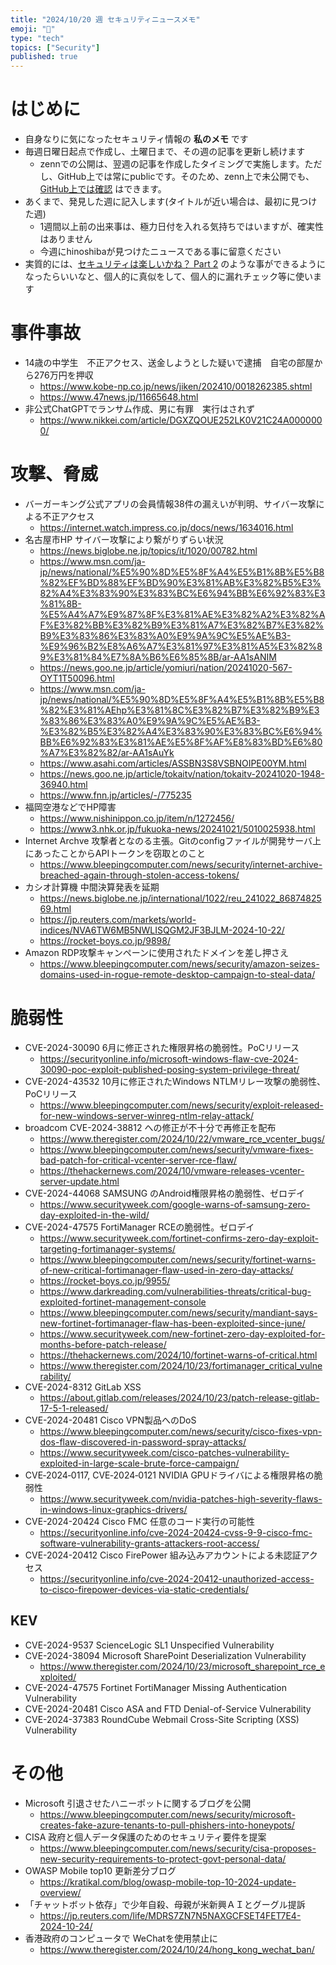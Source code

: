 ```yaml
---
title: "2024/10/20 週 セキュリティニュースメモ"
emoji: "🔖"
type: "tech"
topics: ["Security"]
published: true
---
```


# はじめに
* 自身なりに気になったセキュリティ情報の **私のメモ** です
* 毎週日曜日起点で作成し、土曜日まで、その週の記事を更新し続けます
    * zennでの公開は、翌週の記事を作成したタイミングで実施します。ただし、GitHub上では常にpublicです。そのため、zenn上で未公開でも、[GitHub上では確認](https://github.com/hinoshiba/zenn.dev/tree/main/articles) はできます。
* あくまで、発見した週に記入します(タイトルが近い場合は、最初に見つけた週)
    * 1週間以上前の出来事は、極力日付を入れる気持ちではいますが、確実性はありません
    * 今週にhinoshibaが見つけたニュースである事に留意ください
* 実質的には、[セキュリティは楽しいかね？ Part 2](https://negi.hatenablog.com/) のような事ができるようになったらいいなと、個人的に真似をして、個人的に漏れチェック等に使います

# 事件事故

* 14歳の中学生　不正アクセス、送金しようとした疑いで逮捕　自宅の部屋から276万円を押収
    * https://www.kobe-np.co.jp/news/jiken/202410/0018262385.shtml
    * https://www.47news.jp/11665648.html
* 非公式ChatGPTでランサム作成、男に有罪　実行はされず
    * https://www.nikkei.com/article/DGXZQOUE252LK0V21C24A0000000/


# 攻撃、脅威

* バーガーキング公式アプリの会員情報38件の漏えいが判明、サイバー攻撃による不正アクセス
    * https://internet.watch.impress.co.jp/docs/news/1634016.html
* 名古屋市HP サイバー攻撃により繋がりずらい状況
    * https://news.biglobe.ne.jp/topics/it/1020/00782.html
    * https://www.msn.com/ja-jp/news/national/%E5%90%8D%E5%8F%A4%E5%B1%8B%E5%B8%82%EF%BD%88%EF%BD%90%E3%81%AB%E3%82%B5%E3%82%A4%E3%83%90%E3%83%BC%E6%94%BB%E6%92%83%E3%81%8B-%E5%A4%A7%E9%87%8F%E3%81%AE%E3%82%A2%E3%82%AF%E3%82%BB%E3%82%B9%E3%81%A7%E3%82%B7%E3%82%B9%E3%83%86%E3%83%A0%E9%9A%9C%E5%AE%B3-%E9%96%B2%E8%A6%A7%E3%81%97%E3%81%A5%E3%82%89%E3%81%84%E7%8A%B6%E6%85%8B/ar-AA1sANIM
    * https://news.goo.ne.jp/article/yomiuri/nation/20241020-567-OYT1T50096.html
    * https://www.msn.com/ja-jp/news/national/%E5%90%8D%E5%8F%A4%E5%B1%8B%E5%B8%82%E3%81%AEhp%E3%81%8C%E3%82%B7%E3%82%B9%E3%83%86%E3%83%A0%E9%9A%9C%E5%AE%B3-%E3%82%B5%E3%82%A4%E3%83%90%E3%83%BC%E6%94%BB%E6%92%83%E3%81%AE%E5%8F%AF%E8%83%BD%E6%80%A7%E3%82%82/ar-AA1sAuYk
    * https://www.asahi.com/articles/ASSBN3S8VSBNOIPE00YM.html
    * https://news.goo.ne.jp/article/tokaitv/nation/tokaitv-20241020-1948-36940.html
    * https://www.fnn.jp/articles/-/775235
* 福岡空港などでHP障害
    * https://www.nishinippon.co.jp/item/n/1272456/
    * https://www3.nhk.or.jp/fukuoka-news/20241021/5010025938.html
* Internet Archve 攻撃者となのる主張。Gitのconfigファイルが開発サーバ上にあったことからAPIトークンを窃取とのこと
    * https://www.bleepingcomputer.com/news/security/internet-archive-breached-again-through-stolen-access-tokens/
* カシオ計算機 中間決算発表を延期
    * https://news.biglobe.ne.jp/international/1022/reu_241022_8687482569.html
    * https://jp.reuters.com/markets/world-indices/NVA6TW6MB5NWLISQGM2JF3BJLM-2024-10-22/
    * https://rocket-boys.co.jp/9898/
* Amazon RDP攻撃キャンペーンに使用されたドメインを差し押さえ
    * https://www.bleepingcomputer.com/news/security/amazon-seizes-domains-used-in-rogue-remote-desktop-campaign-to-steal-data/

# 脆弱性
* CVE-2024-30090 6月に修正された権限昇格の脆弱性。PoCリリース
    * https://securityonline.info/microsoft-windows-flaw-cve-2024-30090-poc-exploit-published-posing-system-privilege-threat/ 
* CVE-2024-43532 10月に修正されたWindows NTLMリレー攻撃の脆弱性、PoCリリース
    * https://www.bleepingcomputer.com/news/security/exploit-released-for-new-windows-server-winreg-ntlm-relay-attack/
* broadcom CVE-2024-38812 への修正が不十分で再修正を配布
    * https://www.theregister.com/2024/10/22/vmware_rce_vcenter_bugs/
    * https://www.bleepingcomputer.com/news/security/vmware-fixes-bad-patch-for-critical-vcenter-server-rce-flaw/
    * https://thehackernews.com/2024/10/vmware-releases-vcenter-server-update.html
* CVE-2024-44068 SAMSUNG のAndroid権限昇格の脆弱性、ゼロデイ
    * https://www.securityweek.com/google-warns-of-samsung-zero-day-exploited-in-the-wild/
* CVE-2024-47575 FortiManager RCEの脆弱性。ゼロデイ
    * https://www.securityweek.com/fortinet-confirms-zero-day-exploit-targeting-fortimanager-systems/
    * https://www.bleepingcomputer.com/news/security/fortinet-warns-of-new-critical-fortimanager-flaw-used-in-zero-day-attacks/
    * https://rocket-boys.co.jp/9955/
    * https://www.darkreading.com/vulnerabilities-threats/critical-bug-exploited-fortinet-management-console
    * https://www.bleepingcomputer.com/news/security/mandiant-says-new-fortinet-fortimanager-flaw-has-been-exploited-since-june/
    * https://www.securityweek.com/new-fortinet-zero-day-exploited-for-months-before-patch-release/
    * https://thehackernews.com/2024/10/fortinet-warns-of-critical.html
    * https://www.theregister.com/2024/10/23/fortimanager_critical_vulnerability/
* CVE-2024-8312 GitLab XSS
    * https://about.gitlab.com/releases/2024/10/23/patch-release-gitlab-17-5-1-released/
* CVE-2024-20481 Cisco VPN製品へのDoS
    * https://www.bleepingcomputer.com/news/security/cisco-fixes-vpn-dos-flaw-discovered-in-password-spray-attacks/
    * https://www.securityweek.com/cisco-patches-vulnerability-exploited-in-large-scale-brute-force-campaign/
* CVE‑2024‑0117, CVE‑2024‑0121 NVIDIA GPUドライバによる権限昇格の脆弱性
    * https://www.securityweek.com/nvidia-patches-high-severity-flaws-in-windows-linux-graphics-drivers/
* CVE-2024-20424 Cisco FMC 任意のコード実行の可能性
    * https://securityonline.info/cve-2024-20424-cvss-9-9-cisco-fmc-software-vulnerability-grants-attackers-root-access/
* CVE-2024-20412 Cisco FirePower 組み込みアカウントによる未認証アクセス
    * https://securityonline.info/cve-2024-20412-unauthorized-access-to-cisco-firepower-devices-via-static-credentials/


## KEV
* CVE-2024-9537 ScienceLogic SL1 Unspecified Vulnerability
* CVE-2024-38094 Microsoft SharePoint Deserialization Vulnerability
    * https://www.theregister.com/2024/10/23/microsoft_sharepoint_rce_exploited/
* CVE-2024-47575 Fortinet FortiManager Missing Authentication Vulnerability
* CVE-2024-20481 Cisco ASA and FTD Denial-of-Service Vulnerability
* CVE-2024-37383 RoundCube Webmail Cross-Site Scripting (XSS) Vulnerability

# その他

* Microsoft 引退させたハニーポットに関するブログを公開
    * https://www.bleepingcomputer.com/news/security/microsoft-creates-fake-azure-tenants-to-pull-phishers-into-honeypots/
* CISA 政府と個人データ保護のためのセキュリティ要件を提案
    * https://www.bleepingcomputer.com/news/security/cisa-proposes-new-security-requirements-to-protect-govt-personal-data/
* OWASP Mobile top10 更新差分ブログ
    * https://kratikal.com/blog/owasp-mobile-top-10-2024-update-overview/
* 「チャットボット依存」で少年自殺、母親が米新興ＡＩとグーグル提訴
    * https://jp.reuters.com/life/MDRS7ZN7N5NAXGCFSET4FET7E4-2024-10-24/
* 香港政府のコンピュータで WeChatを使用禁止に
    * https://www.theregister.com/2024/10/24/hong_kong_wechat_ban/
